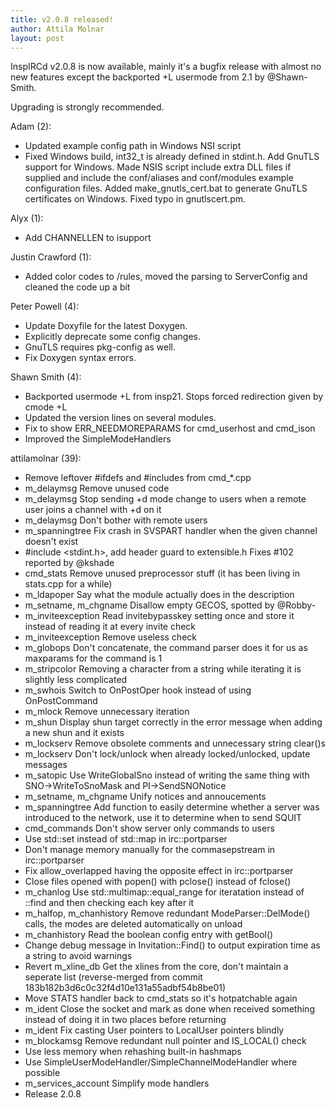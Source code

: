 ```yaml
---
title: v2.0.8 released!
author: Attila Molnar
layout: post
---
```


InspIRCd v2.0.8 is now available, mainly it's a bugfix release with almost
no new features except the backported +L usermode from 2.1 by @Shawn-Smith.

Upgrading is strongly recommended.

Adam (2):

  - Updated example config path in Windows NSI script
  - Fixed Windows build, int32_t is already defined in stdint.h.     Add GnuTLS support for Windows.     Made NSIS script include extra DLL files if supplied and     include the conf/aliases and conf/modules example configuration files.     Added make_gnutls_cert.bat to generate GnuTLS certificates on Windows.     Fixed typo in gnutlscert.pm.

Alyx (1):

  - Add CHANNELLEN to isupport

Justin Crawford (1):

  - Added color codes to /rules, moved the parsing to ServerConfig and cleaned the code up a bit

Peter Powell (4):

  - Update Doxyfile for the latest Doxygen.
  - Explicitly deprecate some config changes.
  - GnuTLS requires pkg-config as well.
  - Fix Doxygen syntax errors.

Shawn Smith (4):

  - Backported usermode +L from insp21. Stops forced redirection given by cmode +L
  - Updated the version lines on several modules.
  - Fix to show ERR_NEEDMOREPARAMS for cmd_userhost and cmd_ison
  - Improved the SimpleModeHandlers

attilamolnar (39):

  - Remove leftover #ifdefs and #includes from cmd_*.cpp
  - m_delaymsg Remove unused code
  - m_delaymsg Stop sending +d mode change to users when a remote user joins a channel with +d on it
  - m_delaymsg Don't bother with remote users
  - m_spanningtree Fix crash in SVSPART handler when the given channel doesn't exist
  - \#include <stdint.h>, add header guard to extensible.h     Fixes #102 reported by @kshade
  - cmd_stats Remove unused preprocessor stuff (it has been living in stats.cpp for a while)
  - m_ldapoper Say what the module actually does in the description
  - m_setname, m_chgname Disallow empty GECOS, spotted by @Robby-
  - m_inviteexception Read invitebypasskey setting once and store it instead of reading it at every invite check
  - m_inviteexception Remove useless check
  - m_globops Don't concatenate, the command parser does it for us as maxparams for the command is 1
  - m_stripcolor Removing a character from a string while iterating it is slightly less complicated
  - m_swhois Switch to OnPostOper hook instead of using OnPostCommand
  - m_mlock Remove unnecessary iteration
  - m_shun Display shun target correctly in the error message when adding a new shun and it exists
  - m_lockserv Remove obsolete comments and unnecessary string clear()s
  - m_lockserv Don't lock/unlock when already locked/unlocked, update messages
  - m_satopic Use WriteGlobalSno instead of writing the same thing with SNO->WriteToSnoMask and PI->SendSNONotice
  - m_setname, m_chgname Unify notices and annoucements
  - m_spanningtree Add function to easily determine whether a server was introduced to the network, use it to determine when to send SQUIT
  - cmd_commands Don't show server only commands to users
  - Use std::set instead of std::map in irc::portparser
  - Don't manage memory manually for the commasepstream in irc::portparser
  - Fix allow_overlapped having the opposite effect in irc::portparser
  - Close files opened with popen() with pclose() instead of fclose()
  - m_chanlog Use std::multimap::equal_range for iteratation instead of ::find and then checking each key after it
  - m_halfop, m_chanhistory Remove redundant ModeParser::DelMode() calls, the modes are deleted automatically on unload
  - m_chanhistory Read the boolean config entry with getBool()
  - Change debug message in Invitation::Find() to output expiration time as a string to avoid warnings
  - Revert m_xline_db Get the xlines from the core, don't maintain a seperate list (reverse-merged from commit 183b182b3d6c0c32f4d10e131a55adbf54b8be01)
  - Move STATS handler back to cmd_stats so it's hotpatchable again
  - m_ident Close the socket and mark as done when received something instead of doing it in two places before returning
  - m_ident Fix casting User pointers to LocalUser pointers blindly
  - m_blockamsg Remove redundant null pointer and IS_LOCAL() check
  - Use less memory when rehashing built-in hashmaps
  - Use SimpleUserModeHandler/SimpleChannelModeHandler where possible
  - m_services_account Simplify mode handlers
  - Release 2.0.8


